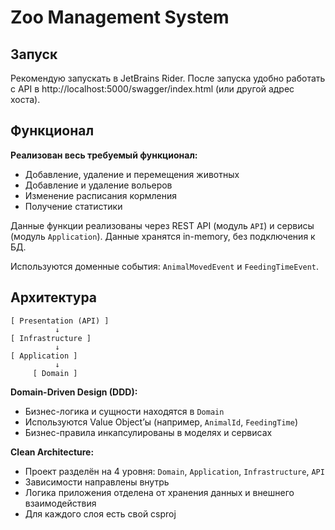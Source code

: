 # Zoo Management System

## Запуск

Рекомендую запускать в JetBrains Rider. После запуска удобно работать с API в http://localhost:5000/swagger/index.html (или другой адрес хоста).

## Функционал

**Реализован весь требуемый функционал:**

- Добавление, удаление и перемещения животных
- Добавление и удаление вольеров
- Изменение расписания кормления
- Получение статистики

Данные функции реализованы через REST API (модуль `API`) и сервисы (модуль `Application`). Данные хранятся in-memory, без подключения к БД.

Используются доменные события: `AnimalMovedEvent` и `FeedingTimeEvent`.

## Архитектура

```text
[ Presentation (API) ]
          ↓
[ Infrastructure ]
          ↓
[ Application ]
          ↓
     [ Domain ]
```

**Domain-Driven Design (DDD):**

- Бизнес-логика и сущности находятся в `Domain`
- Используются Value Object’ы (например, `AnimalId`, `FeedingTime`)
- Бизнес-правила инкапсулированы в моделях и сервисах

**Clean Architecture:**

- Проект разделён на 4 уровня: `Domain`, `Application`, `Infrastructure`, `API`
- Зависимости направлены внутрь
- Логика приложения отделена от хранения данных и внешнего взаимодействия
- Для каждого слоя есть свой csproj
